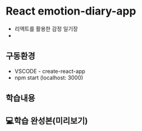 # React emotion-diary-app
- 리액트를 활용한 감정 일기장
- 

## 구동환경
- VSCODE - create-react-app
- npm start (localhost: 3000)

## 학습내용


## 💻학습 완성본(미리보기)
